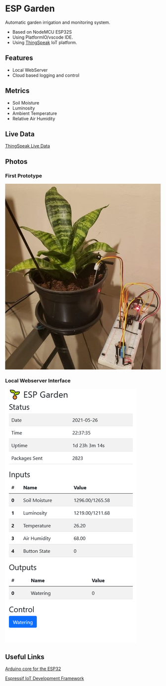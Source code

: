 # ESP Garden

Automatic garden irrigation and monitoring system.
- Based on NodeMCU ESP32S
- Using PlatformIO/vscode IDE.
- Using [ThingSpeak](https://thingspeak.com) IoT platform.

## Features

- Local WebServer
- Cloud based logging and control

## Metrics

- Soil Moisture
- Luminosity
- Ambient Temperature
- Relative Air Humidity

## Live Data

[ThingSpeak Live Data](https://thingspeak.com/channels/1348790)

## Photos

### First Prototype

![First Protype](docs/prototype.jpg)

### Local Webserver Interface

![Local Server](docs/local_server.png)

## Useful Links

[Arduino core for the ESP32](https://github.com/espressif/arduino-esp32)

[Espressif IoT Development Framework](https://github.com/espressif/esp-idf)